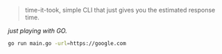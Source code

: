 > time-it-took, simple CLI that just gives you the estimated response time.

*just playing with GO.*


```bash
go run main.go -url=https://google.com
```
